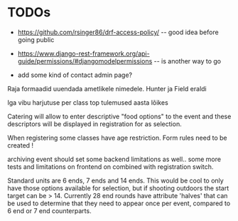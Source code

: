 # TODOs


* https://github.com/rsinger86/drf-access-policy/ -- good idea before going public
* https://www.django-rest-framework.org/api-guide/permissions/#djangomodelpermissions -- is another way to go


* add some kind of contact admin page?


Raja formaadid uuendada ametlikele nimedele. Hunter ja Field eraldi

Iga vibu harjutuse per class top tulemused aasta lõikes

Catering will allow to enter descriptive "food options" to the event and these
descriptors will be displayed in registration for as selection.

When registering some classes have age restriction. Form rules need to be created !

archiving event should set some backend limitations as well.. some more tests and
limitations on frontend on combined with registration switch.

Standard units are 6 ends, 7 ends and 14 ends.
This would be cool to only have those options available for selection, but if
shooting outdoors the start target can be > 14. Currently 28 end rounds have
attribute 'halves' that can be used to determine that they need to appear once
per event, compared to 6 end or 7 end counterparts.
